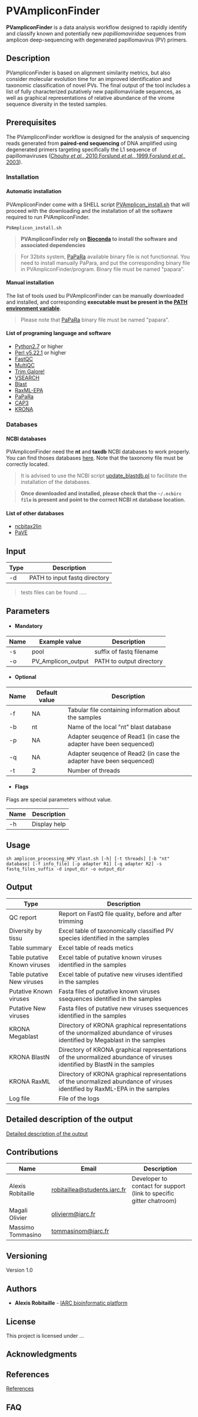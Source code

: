 # PVAmpliconFinder

**PVampliconFinder** is a data analysis workflow designed to rapidly identify and classify known and potentially new *papilliomaviridae* sequences from amplicon deep-sequencing with degenerated papillomavirus (PV) primers.

## Description

PVampliconFinder is based on alignment similarity metrics, but also consider molecular evolution time for an improved identification and taxonomic classification of novel PVs. The final output of the tool includes a list of fully characterized putatively new papillomaviriade sequences, as well as graphical representations of relative abundance of the virome sequence diversity in the tested samples. 

## Prerequisites

The PVampliconFinder workflow is designed for the analysis of sequencing reads generated from **paired-end sequencing** of DNA amplified using degenerated primers targeting specifically the L1 sequence of papillomaviruses ([Chouhy *et al.*, 2010](https://www.ncbi.nlm.nih.gov/pubmed/19948351),[Forslund *et al.*, 1999](https://www.ncbi.nlm.nih.gov/pubmed/10501499),[Forslund *et al.*, 2003](https://www.ncbi.nlm.nih.gov/pubmed/12798239)).

### Installation

#### Automatic installation

PVAmpliconFinder come with a SHELL script [PVAmplicon_install.sh](PVAmplicon_install.sh) that will proceed with the downloading and the installation of all the softawre required to run PVAmpliconFinder.

```
PVAmplicon_install.sh
```

> **PVAmpliconFinder rely on [Bioconda](https://bioconda.github.io/) to install the software and associated dependencies**

> For 32bits system, [PaPaRa](https://cme.h-its.org/exelixis/web/software/papara/index.html) available binary file is not functionnal. You need to install manually PaPara, and put the corresponding binary file in PVAmpliconFinder/program. Binary file must be named "papara".

#### Manual installation

The list of tools used bu PVAmpliconFinder can be manually downloaded and installed, and corresponding **executable must be present in the [PATH environment variable](http://www.linfo.org/path_env_var.html)**.

> Please note that [PaPaRa](https://cme.h-its.org/exelixis/web/software/papara/index.html) binary file must be named "papara".

#### List of programing language and software

- [Python2.7](https://www.python.org/download/releases/2.7/) or higher
- [Perl v5.22.1](https://www.perl.org/get.html) or higher
- [FastQC](https://www.bioinformatics.babraham.ac.uk/projects/fastqc/)
- [MultiQC](https://multiqc.info/)
- [Trim Galore!](https://www.bioinformatics.babraham.ac.uk/projects/trim_galore/)
- [VSEARCH](https://github.com/torognes/vsearch)
- [Blast](https://blast.ncbi.nlm.nih.gov/Blast.cgi?CMD=Web&PAGE_TYPE=BlastDocs&DOC_TYPE=Download)
- [RaxML-EPA](https://cme.h-its.org/exelixis/web/software/epa/index.html)
- [PaPaRa](https://cme.h-its.org/exelixis/web/software/papara/index.html)
- [CAP3](http://seq.cs.iastate.edu/cap3.html)
- [KRONA](https://github.com/marbl/Krona/wiki)

### Databases

#### NCBI databases

PVAmpliconFinder need the **nt** and **taxdb** NCBI databases to work properly. You can find thoses databases [here](ftp://ftp.ncbi.nlm.nih.gov/blast/db/). Note that the taxonomy file must be correctly located.

> It is advised to use the NCBI script [update_blastdb.pl](https://www.ncbi.nlm.nih.gov/IEB/ToolBox/CPP_DOC/lxr/source/src/app/blast/update_blastdb.pl) to facilitate the installation of the databases.

> **Once downloaded and installed, please check that the ```~/.ncbirc file``` is present and point to the correct NCBI nt database location.**

#### List of other databases

- [ncbitax2lin](https://github.com/zyxue/ncbitax2lin) 
- [PaVE](https://pave.niaid.nih.gov/)

## Input
  | Type      | Description     |
  |-----------|---------------|
  | -d        | PATH to input fastq directory|

> tests files can be found .....

## Parameters

  * #### Mandatory
| Name      | Example value | Description     |
|-----------|---------------|-----------------|
| -s    | pool | suffix of fastq filename |
| -o    | PV_Amplicon_output | PATH to output directory |

  * #### Optional
| Name      | Default value | Description     |
|-----------|---------------|-----------------|
| -f   | NA | Tabular file containing information about the samples |
| -b    | nt | Name of the local "nt" blast database |
| -p   | NA | Adapter seuqence of Read1 (in case the adapter have been sequenced) |
| -q    | NA | Adapter seuqence of Read2 (in case the adapter have been sequenced)|
| -t    | 2 | Number of threads |

  * #### Flags

Flags are special parameters without value.

| Name      | Description     |
|-----------|-----------------|
| -h   | Display help |

## Usage
  ```
sh amplicon_processing_HPV_Vlast.sh [-h] [-t threads] [-b "nt" database] [-f info_file] [-p adapter R1] [-q adapter R2] -s fastq_files_suffix -d input_dir -o output_dir
  ```
## Output

  | Type      | Description     |
  |-----------|---------------|
  | QC report    | Report on FastQ file quality, before and after trimming |
  | Diversity by tissu    | Excel table of taxonomically classified PV species identified in the samples |
  | Table summary    | Excel table of reads metics |
  | Table putative Known viruses    | Excel table of putative known viruses identified in the samples |
  | Table putative New viruses    | Excel table of putative new viruses identified in the samples | 
  | Putative Known viruses    | Fasta files of putative known viruses ssequences identified in the samples | 
  | Putative New viruses    | Fasta files of putative new viruses ssequences identified in the samples | 
  | KRONA Megablast    | Directory of KRONA graphical representations of the unormalized abundance of viruses identified by Megablast in the samples |
  | KRONA BlastN    | Directory of KRONA graphical representations of the unormalized abundance of viruses identified by BlastN in the samples |
  | KRONA RaxML    | Directory of KRONA graphical representations of the unormalized abundance of viruses identified by RaxML-EPA in the samples |
  | Log file    | File of the logs | 
  
## Detailed description of the output

[Detailed description of the output](docs/output_description.md)

## Contributions

  | Name      | Email | Description     |
  |-----------|---------------|-----------------|
  | Alexis Robitaille    | robitaillea@students.iarc.fr | Developer to contact for support (link to specific gitter chatroom) |
  | Magali Olivier    | olivierm@iarc.fr |  |
  | Massimo Tommasino    | tommasinom@iarc.fr |  |

## Versioning

Version 1.0

## Authors

* **Alexis Robitaille** - [IARC bioinformatic platform](https://github.com/IARCbioinfo)

## License

This project is licensed under ...

## Acknowledgments

## References

[References](docs/references.md)

## FAQ




